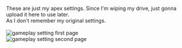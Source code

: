 These are just my apex settings.
Since I'm wiping my drive, just gonna upload it here to use later.<br>
As I don't remember my original settings.
<br>
<br>
![gameplay setting first page](/../../../../rabbitfishy/apex-settings/blob/main/gameplay%201.png)<br>
![gameplay setting second page](/../../../../rabbitfishy/apex-settings/blob/main/gameplay%202.png)
